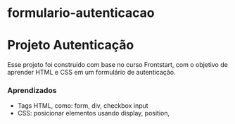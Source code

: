 # formulario-autenticacao
# Projeto Autenticação

Esse projeto foi construído com base no curso Frontstart, com o objetivo de aprender HTML e CSS em um formulário de autenticação.
### Aprendizados
- Tags HTML, como: form, div, checkbox input
- CSS: posicionar elementos usando display, position, 
